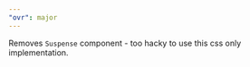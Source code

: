 ```yaml
---
"ovr": major
---
```


Removes `Suspense` component - too hacky to use this css only implementation.

